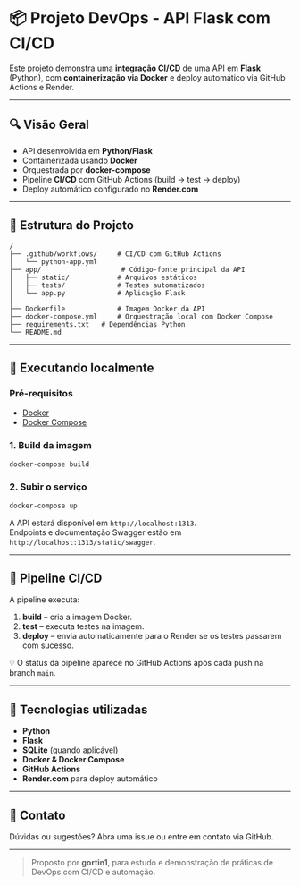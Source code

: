 # 📦 Projeto DevOps - API Flask com CI/CD

Este projeto demonstra uma **integração CI/CD** de uma API em **Flask** (Python), com **containerização via Docker** e deploy automático via GitHub Actions e Render.

---

## 🔍 Visão Geral

- API desenvolvida em **Python/Flask**
- Containerizada usando **Docker**
- Orquestrada por **docker-compose**
- Pipeline **CI/CD** com GitHub Actions (build → test → deploy)
- Deploy automático configurado no **Render.com**

---

## 🧩 Estrutura do Projeto

```
/
├── .github/workflows/     # CI/CD com GitHub Actions
│   └── python-app.yml
├── app/                    # Código-fonte principal da API
│   ├── static/            # Arquivos estáticos
│   ├── tests/             # Testes automatizados
│   └── app.py             # Aplicação Flask
│   
├── Dockerfile             # Imagem Docker da API
├── docker-compose.yml     # Orquestração local com Docker Compose
├── requirements.txt   # Dependências Python
└── README.md              
```

---

## 🚀 Executando localmente

### Pré-requisitos
- [Docker](https://www.docker.com/)
- [Docker Compose](https://docs.docker.com/compose/)

### 1. Build da imagem
```bash
docker-compose build
```

### 2. Subir o serviço
```bash
docker-compose up
```

A API estará disponível em `http://localhost:1313`.  
Endpoints e documentação Swagger estão em `http://localhost:1313/static/swagger`.

---

## 🔄 Pipeline CI/CD

A pipeline executa:

1. **build** – cria a imagem Docker.
2. **test** – executa testes na imagem.
3. **deploy** – envia automaticamente para o Render se os testes passarem com sucesso.

💡 O status da pipeline aparece no GitHub Actions após cada push na branch `main`.

---
## 🧠 Tecnologias utilizadas

- **Python**
- **Flask**
- **SQLite** (quando aplicável)
- **Docker & Docker Compose**
- **GitHub Actions**
- **Render.com** para deploy automático

---

## 📌 Contato

Dúvidas ou sugestões? Abra uma issue ou entre em contato via GitHub.

---

> Proposto por **gortin1**, para estudo e demonstração de práticas de DevOps com CI/CD e automação.

